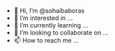 - 👋 Hi, I’m @sohaibaboras
- 👀 I’m interested in ...
- 🌱 I’m currently learning ...
- 💞️ I’m looking to collaborate on ...
- 📫 How to reach me ...

<!---
sohaibaboras/sohaibaboras is a ✨ special ✨ repository because its `README.md` (this file) appears on your GitHub profile.
You can click the Preview link to take a look at your changes.
--->
